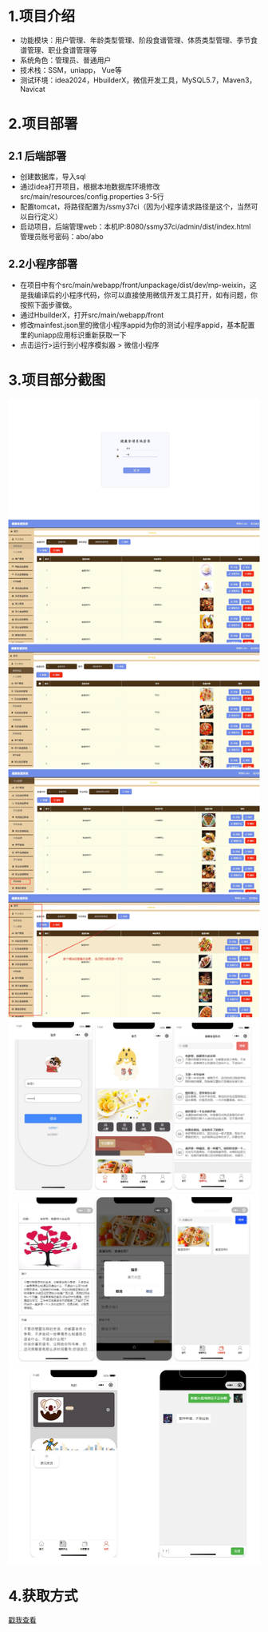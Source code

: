 # 1.项目介绍
- 功能模块：用户管理、年龄类型管理、阶段食谱管理、体质类型管理、季节食谱管理、职业食谱管理等
- 系统角色：管理员、普通用户
- 技术栈：SSM，uniapp， Vue等
- 测试环境：idea2024，HbuilderX，微信开发工具，MySQL5.7，Maven3，Navicat
# 2.项目部署
## 2.1 后端部署
- 创建数据库，导入sql
- 通过idea打开项目，根据本地数据库环境修改src/main/resources/config.properties  3-5行
- 配置tomcat，将路径配置为/ssmy37ci（因为小程序请求路径是这个，当然可以自行定义）
- 启动项目，后端管理web：本机IP:8080/ssmy37ci/admin/dist/index.html  管理员账号密码：abo/abo
## 2.2小程序部署
- 在项目中有个src/main/webapp/front/unpackage/dist/dev/mp-weixin，这是我编译后的小程序代码，你可以直接使用微信开发工具打开，如有问题，你按照下面步骤做。
- 通过HbuilderX，打开src/main/webapp/front
- 修改mainfest.json里的微信小程序appid为你的测试小程序appid，基本配置里的uniapp应用标识重新获取一下
- 点击运行>运行到小程序模拟器 > 微信小程序
# 3.项目部分截图 
![输入图片说明](1.png)
![输入图片说明](2.png)
![输入图片说明](3.png)
![输入图片说明](4.png)
![输入图片说明](5.png)
![输入图片说明](6.png)
![输入图片说明](7.png)
![输入图片说明](8.png)

# 4.获取方式
[戳我查看](https://gitee.com/aven999/mall)